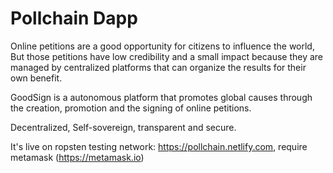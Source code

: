 # Pollchain Dapp

Online petitions are a good opportunity for citizens to influence the world,
<br />
But those petitions have low credibility and a small impact because they are managed by centralized platforms that can organize the results for their own benefit.

GoodSign is a autonomous platform that promotes global causes through the creation, promotion and the signing of online petitions.

Decentralized,
Self-sovereign,
transparent
and secure.

It's live on ropsten testing network: https://pollchain.netlify.com, require metamask (https://metamask.io)
